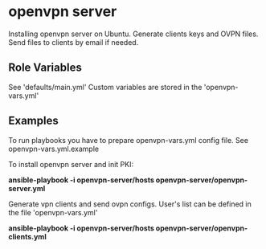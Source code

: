 openvpn server
=========

Installing openvpn server on Ubuntu. Generate clients keys and OVPN files.
Send files to clients by email if needed.

Role Variables
--------------

See 'defaults/main.yml'
Custom variables are stored in the 'openvpn-vars.yml'

Examples
----------------
To run playbooks you have to prepare openvpn-vars.yml config file.
See openvpn-vars.yml.example

To install openvpn server and init PKI:

**ansible-playbook -i openvpn-server/hosts openvpn-server/openvpn-server.yml**

Generate vpn clients and send ovpn configs.
User's list can be defined in the file 'openvpn-vars.yml'

**ansible-playbook -i openvpn-server/hosts openvpn-server/openvpn-clients.yml**